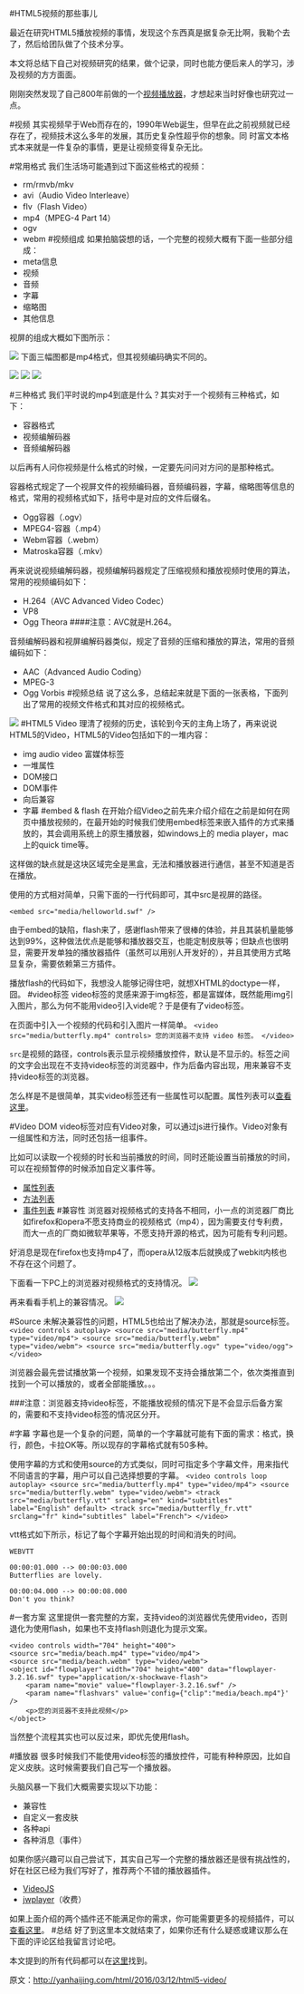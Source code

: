 #HTML5视频的那些事儿

最近在研究HTML5播放视频的事情，发现这个东西真是据复杂无比啊，我勒个去了，然后给团队做了个技术分享。

本文将总结下自己对视频研究的结果，做个记录，同时也能方便后来人的学习，涉及视频的方方面面。

刚刚突然发现了自己800年前做的一个[视频播放器](http://yanhaijing.com/player/localPlayer.html)，才想起来当时好像也研究过一点。

#视频
其实视频早于Web而存在的，1990年Web诞生，但早在此之前视频就已经存在了，视频技术这么多年的发展，其历史复杂性超乎你的想象。同	时富文本格式本来就是一件复杂的事情，更是让视频变得复杂无比。

#常用格式
我们生活场可能遇到过下面这些格式的视频：

- rm/rmvb/mkv
- avi（Audio Video Interleave）
- flv（Flash Video）
- mp4（MPEG-4 Part 14）
- ogv
- webm
#视频组成
如果拍脑袋想的话，一个完整的视频大概有下面一些部分组成：
- meta信息
- 视频
- 音频
- 字幕
- 缩略图
- 其他信息


视屏的组成大概如下图所示：

![](http://yanhaijing.com/blog/249.png)
下面三幅图都是mp4格式，但其视频编码确实不同的。

![](http://yanhaijing.com/blog/250.png)
![](http://yanhaijing.com/blog/251.png)
![](http://yanhaijing.com/blog/252.png)

#三种格式
我们平时说的mp4到底是什么？其实对于一个视频有三种格式，如下：

- 容器格式
- 视频编解码器
- 音频编解码器

以后再有人问你视频是什么格式的时候，一定要先问问对方问的是那种格式。

容器格式规定了一个视屏文件的视频编码器，音频编码器，字幕，缩略图等信息的格式，常用的视频格式如下，括号中是对应的文件后缀名。

- Ogg容器（.ogv）
- MPEG4-容器（.mp4）
- Webm容器（.webm）
- Matroska容器（.mkv）

再来说说视频编解码器，视频编解码器规定了压缩视频和播放视频时使用的算法，常用的视频编码如下：

- H.264（AVC Advanced Video Codec）
- VP8
- Ogg Theora
####注意：AVC就是H.264。

音频编解码器和视屏编解码器类似，规定了音频的压缩和播放的算法，常用的音频编码如下：

- AAC（Advanced Audio Coding）
- MPEG-3
- Ogg Vorbis
#视频总结
说了这么多，总结起来就是下面的一张表格，下面列出了常用的视频文件格式和其对应的视频格式。

![](http://yanhaijing.com/blog/253.png)
#HTML5 Video
理清了视频的历史，该轮到今天的主角上场了，再来说说HTML5的Video，HTML5的Video包括如下的一堆内容：

- img audio video 富媒体标签
- 一堆属性
- DOM接口
- DOM事件
- 向后兼容
- 字幕
#embed & flash
在开始介绍Video之前先来介绍介绍在之前是如何在网页中播放视频的，在最开始的时候我们使用embed标签来嵌入插件的方式来播放的，其会调用系统上的原生播放器，如windows上的 media player，mac上的quick time等。

这样做的缺点就是这块区域完全是黑盒，无法和播放器进行通信，甚至不知道是否在播放。

使用的方式相对简单，只需下面的一行代码即可，其中src是视屏的路径。

`<embed src="media/helloworld.swf" />`

由于embed的缺陷，flash来了，感谢flash带来了很棒的体验，并且其装机量能够达到99%，这种做法优点是能够和播放器交互，也能定制皮肤等；但缺点也很明显，需要开发单独的播放器插件（虽然可以用别人开发好的），并且其使用方式略显复杂，需要依赖第三方插件。

播放flash的代码如下，我想没人能够记得住吧，就想XHTML的doctype一样，囧。
#video标签
video标签的灵感来源于img标签，都是富媒体，既然能用img引入图片，那么为何不能用video引入vide呢？于是便有了video标签。

在页面中引入一个视频的代码和引入图片一样简单。
`<video src="media/butterfly.mp4" controls>
	您的浏览器不支持 video 标签。
</video>`

`src`是视频的路径，controls表示显示视频播放控件，默认是不显示的。标签之间的文字会出现在不支持video标签的浏览器中，作为后备内容出现，用来兼容不支持video标签的浏览器。

怎么样是不是很简单，其实video标签还有一些属性可以配置。属性列表可以[查看这里](http://www.w3school.com.cn/tags/tag_video.asp)。

#Video DOM
video标签对应有Video对象，可以通过js进行操作。Video对象有一组属性和方法，同时还包括一组事件。

比如可以读取一个视频的时长和当前播放的时间，同时还能设置当前播放的时间，可以在视频暂停的时候添加自定义事件等。

- [属性列表](http://www.w3school.com.cn/jsref/dom_obj_video.asp)
- [方法列表](http://www.w3school.com.cn/jsref/dom_obj_video.asp)
- [事件列表](http://www.w3school.com.cn/tags/html_ref_eventattributes.asp)
#兼容性
浏览器对视频格式的支持各不相同，小一点的浏览器厂商比如firefox和opera不愿支持商业的视频格式（mp4），因为需要支付专利费，而大一点的厂商如微软苹果等，不愿支持开源的格式，因为可能有专利问题。

好消息是现在firefox也支持mp4了，而opera从12版本后就换成了webkit内核也不存在这个问题了。

下面看一下PC上的浏览器对视频格式的支持情况。
![](http://yanhaijing.com/blog/254.png)

再来看看手机上的兼容情况。
![](http://yanhaijing.com/blog/255.png)

#Source
未解决兼容性的问题，HTML5也给出了解决办法，那就是source标签。
`<video controls autoplay>
    <source src="media/butterfly.mp4" type="video/mp4">
    <source src="media/butterfly.webm" type="video/webm">
    <source src="media/butterfly.ogv" type="video/ogg">
</video>`

浏览器会最先尝试播放第一个视频，如果发现不支持会播放第二个，依次类推直到找到一个可以播放的，或者全部能播放。。。

###注意：浏览器支持video标签，不能播放视频的情况下是不会显示后备方案的，需要和不支持video标签的情况区分开。

#字幕
字幕也是一个复杂的问题，简单的一个字幕就可能有下面的需求：格式，换行，颜色，卡拉OK等。所以现存的字幕格式就有50多种。

使用字幕的方式和使用source的方式类似，同时可指定多个字幕文件，用来指代不同语言的字幕，用户可以自己选择想要的字幕。
`<video controls loop autoplay>
    <source src="media/butterfly.mp4" type="video/mp4">
    <source src="media/butterfly.webm" type="video/webm">
    <track src="media/butterfly.vtt" srclang="en" kind="subtitles" label="English" default>
    <track src="media/butterfly_fr.vtt" srclang="fr" kind="subtitles" label="French">
</video>`

vtt格式如下所示，标记了每个字幕开始出现的时间和消失的时间。

    WEBVTT

	00:00:01.000 --> 00:00:03.000
	Butterflies are lovely.

	00:00:04.000 --> 00:00:08.000
	Don't you think?
#一套方案
这里提供一套完整的方案，支持video的浏览器优先使用video，否则退化为使用flash，如果也不支持flash则退化为提示文案。

    <video controls width="704" height="400">
    <source src="media/beach.mp4" type="video/mp4">
    <source src="media/beach.webm" type="video/webm">
    <object id="flowplayer" width="704" height="400" data="flowplayer-3.2.16.swf" type="application/x-shockwave-flash">
        <param name="movie" value="flowplayer-3.2.16.swf" /> 
        <param name="flashvars" value='config={"clip":"media/beach.mp4"}' />
        <p>您的浏览器不支持此视频</p>
    </object>
</video>
当然整个流程其实也可以反过来，即优先使用flash。

#播放器
很多时候我们不能使用video标签的播放控件，可能有种种原因，比如自定义皮肤。这时候需要我们自己写一个播放器。

头脑风暴一下我们大概需要实现以下功能：

- 兼容性
- 自定义一套皮肤
- 各种api
- 各种消息（事件）

如果你感兴趣可以自己尝试下，其实自己写一个完整的播放器还是很有挑战性的，好在社区已经为我们写好了，推荐两个不错的播放器插件。

- [VideoJS](http://videojs.com/)
- [jwplayer](https://www.jwplayer.com/)（收费）

如果上面介绍的两个插件还不能满足你的需求，你可能需要更多的视频插件，可以[查看这里](https://github.com/yanhaijing/video-demo)。
#总结
好了到这里本文就结束了，如果你还有什么疑惑或建议那么在下面的评论区给我留言讨论吧。

本文提到的所有代码都可以在[这里](https://github.com/yanhaijing/video-demo)找到。

原文：http://yanhaijing.com/html/2016/03/12/html5-video/
